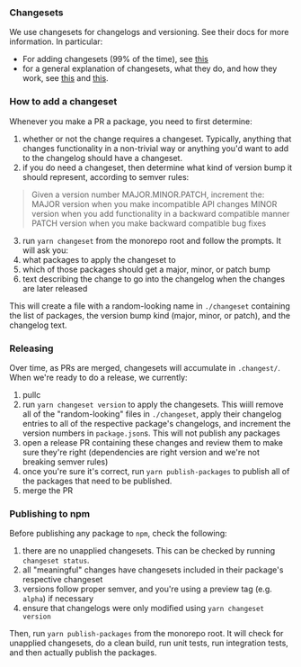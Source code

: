 ### Changesets

We use changesets for changelogs and versioning. See their docs for more information. In particular:
- For adding changesets (99% of the time), see [this](https://github.com/changesets/changesets/blob/main/docs/adding-a-changeset.md)
- for a general explanation of changesets, what they do, and how they work, see [this](https://github.com/changesets/changesets/blob/main/docs/detailed-explanation.md) and [this](https://github.com/changesets/changesets/blob/main/docs/intro-to-using-changesets.md).

### How to add a changeset

Whenever you make a PR a package, you need to first determine:
1. whether or not the change requires a changeset. Typically, anything that changes functionality in a non-trivial way or anything you'd want to add to the changelog should have a changeset.
2. if you do need a changeset, then determine what kind of version bump it should represent, according to semver rules:
> Given a version number MAJOR.MINOR.PATCH, increment the:
>  MAJOR version when you make incompatible API changes
>  MINOR version when you add functionality in a backward compatible manner
>  PATCH version when you make backward compatible bug fixes
3. run `yarn changeset` from the monorepo root and follow the prompts. It will ask you:
  1. what packages to apply the changeset to
  2. which of those packages should get a major, minor, or patch bump
  3. text describing the change to go into the changelog when the changes are later released

This will create a file with a random-looking name in `./changeset` containing the list of packages, the version bump kind (major, minor, or patch), and the changelog text.

### Releasing

Over time, as PRs are merged, changesets will accumulate in `.changest/`. When we're ready to do a release, we currently:
1. pullc
2. run `yarn changeset version` to apply the changesets. This wiill remove all of the "random-looking" files in `./changeset`, apply their changelog entries to all of the respective package's changelogs, and increment the version numbers in `package.json`s. This will not publish any packages
3. open a release PR containing these changes and review them to make sure they're right (dependencies are right version and we're not breaking semver rules)
4. once you're sure it's correct, run `yarn publish-packages` to publish all of the packages that need to be published.
5. merge the PR

### Publishing to npm

Before publishing any package to `npm`, check the following:
1. there are no unapplied changesets. This can be checked by running `changeset status`.
2. all "meaningful" changes have changesets included in their package's respective changeset
3. versions follow proper semver, and you're using a preview tag (e.g. `alpha`) if necessary
4. ensure that changelogs were only modified using `yarn changeset version`

Then, run `yarn publish-packages` from the monorepo root. It will check for unapplied changesets, do a clean build, run unit tests, run integration tests, and then actually publish the packages.
